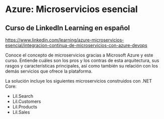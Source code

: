 # Azure: Microservicios esencial
## Curso de LinkedIn Learning en español
https://www.linkedin.com/learning/azure-microservicios-esencial/integracion-continua-de-microservicios-con-azure-devops

Conoce el concepto de microservicios gracias a Microsoft Azure y este curso. Entiende cuáles son los pros y los contras de esta arquitectura, sus rasgos y características principales, así como también su relación con los demás servicios que ofrece la plataforma.

La solución incluye los siguientes microservicios construidos con .NET Core:
- Lil.Search
- Lil.Customers
- Lil.Products
- Lil.Sales
